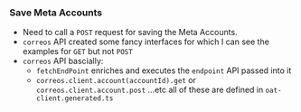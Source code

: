 ### Save Meta Accounts
- Need to call a `POST` request for saving the Meta Accounts.
- `correos` API created some fancy interfaces for which I can see the examples for `GET` but not `POST`
- `correos` API bascially: 
	- `fetchEndPoint` enriches and executes the `endpoint` API passed into it
	- `correos.client.account(accountId).get` or `correos.client.account.post` ...etc all of these are defined in `oat-client.generated.ts`